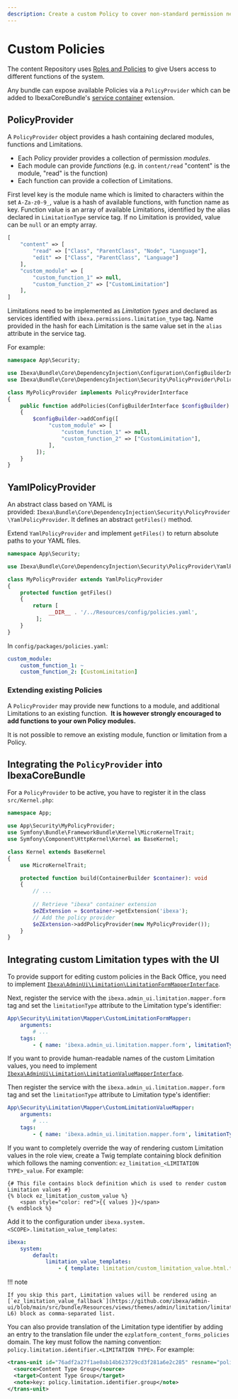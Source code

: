 ```yaml
---
description: Create a custom Policy to cover non-standard permission needs.
---
```


# Custom Policies

The content Repository uses [Roles and Policies](permissions.md) to give Users access to different functions of the system.

Any bundle can expose available Policies via a `PolicyProvider` which can be added to IbexaCoreBundle's [service container](php_api.md#service-container) extension.

## PolicyProvider

A `PolicyProvider` object provides a hash containing declared modules, functions and Limitations.

- Each Policy provider provides a collection of permission *modules*.
- Each module can provide *functions* (e.g. in `content/read` "content" is the module, "read" is the function)
- Each function can provide a collection of Limitations.

First level key is the module name which is limited to characters within the set `A-Za-z0-9_`, value is a hash of
available functions, with function name as key. Function value is an array of available Limitations, identified
by the alias declared in `LimitationType` service tag. If no Limitation is provided, value can be `null` or an empty array.

``` php
[
    "content" => [
        "read" => ["Class", "ParentClass", "Node", "Language"],
        "edit" => ["Class", "ParentClass", "Language"]
    ],
    "custom_module" => [
        "custom_function_1" => null,
        "custom_function_2" => ["CustomLimitation"]
    ],
]
```

Limitations need to be implemented as *Limitation types* and declared as services identified with `ibexa.permissions.limitation_type` tag.
Name provided in the hash for each Limitation is the same value set in the `alias` attribute in the service tag.

For example:

``` php
namespace App\Security;

use Ibexa\Bundle\Core\DependencyInjection\Configuration\ConfigBuilderInterface;
use Ibexa\Bundle\Core\DependencyInjection\Security\PolicyProvider\PolicyProviderInterface;

class MyPolicyProvider implements PolicyProviderInterface
{
    public function addPolicies(ConfigBuilderInterface $configBuilder)
    {
        $configBuilder->addConfig([
             "custom_module" => [
                 "custom_function_1" => null,
                 "custom_function_2" => ["CustomLimitation"],
             ],
         ]);
    }
}
```

## YamlPolicyProvider

An abstract class based on YAML is provided: `Ibexa\Bundle\Core\DependencyInjection\Security\PolicyProvider\YamlPolicyProvider`.
It defines an abstract `getFiles()` method.

Extend `YamlPolicyProvider` and implement `getFiles()` to return absolute paths to your YAML files.

``` php
namespace App\Security;

use Ibexa\Bundle\Core\DependencyInjection\Security\PolicyProvider\YamlPolicyProvider;

class MyPolicyProvider extends YamlPolicyProvider
{
    protected function getFiles()
    {
        return [
             __DIR__ . '/../Resources/config/policies.yaml',
         ];
    }
}
```

In `config/packages/policies.yaml`:

``` yaml
custom_module:
    custom_function_1: ~
    custom_function_2: [CustomLimitation]
```

### Extending existing Policies

A `PolicyProvider` may provide new functions to a module, and additional Limitations to an existing function. 
**It is however strongly encouraged to add functions to your own Policy modules.**

It is not possible to remove an existing module, function or limitation from a Policy.

## Integrating the `PolicyProvider` into IbexaCoreBundle

For a `PolicyProvider` to be active, you have to register it in the class `src/Kernel.php`:

```php
namespace App;

use App\Security\MyPolicyProvider;
use Symfony\Bundle\FrameworkBundle\Kernel\MicroKernelTrait;
use Symfony\Component\HttpKernel\Kernel as BaseKernel;

class Kernel extends BaseKernel
{
    use MicroKernelTrait;

    protected function build(ContainerBuilder $container): void
    {
        // ...
        
        // Retrieve "ibexa" container extension
        $eZExtension = $container->getExtension('ibexa');
        // Add the policy provider
        $eZExtension->addPolicyProvider(new MyPolicyProvider());
    }
}
```

## Integrating custom Limitation types with the UI

To provide support for editing custom policies in the Back Office, you need to implement [`Ibexa\AdminUi\Limitation\LimitationFormMapperInterface`](https://github.com/ibexa/admin-ui/blob/main/src/lib/Limitation/LimitationFormMapperInterface.php).

Next, register the service with the `ibexa.admin_ui.limitation.mapper.form` tag and set the `limitationType` attribute to the Limitation type's identifier:

```yaml
App\Security\Limitation\Mapper\CustomLimitationFormMapper:
    arguments:
        # ...
    tags:
        - { name: 'ibexa.admin_ui.limitation.mapper.form', limitationType: 'Custom' }
```

If you want to provide human-readable names of the custom Limitation values, you need to implement [`Ibexa\AdminUi\Limitation\LimitationValueMapperInterface`](https://github.com/ibexa/admin-ui/blob/main/src/lib/Limitation/LimitationValueMapperInterface.php).

Then register the service with the `ibexa.admin_ui.limitation.mapper.form` tag and set the `limitationType` attribute to Limitation type's identifier:

```yaml
App\Security\Limitation\Mapper\CustomLimitationValueMapper:
    arguments:
        # ...
    tags:
        - { name: 'ibexa.admin_ui.limitation.mapper.form', limitationType: 'Custom' }
```

If you want to completely override the way of rendering custom Limitation values in the role view,
create a Twig template containing block definition which follows the naming convention:
`ez_limitation_<LIMITATION TYPE>_value`. For example:

``` html+twig
{# This file contains block definition which is used to render custom Limitation values #}
{% block ez_limitation_custom_value %}
    <span style="color: red">{{ values }}</span>
{% endblock %}
```

Add it to the configuration under `ibexa.system.<SCOPE>.limitation_value_templates`:

```yaml
ibexa:
    system:
        default:
            limitation_value_templates:
                - { template: limitation/custom_limitation_value.html.twig, priority: 0 }

```

!!! note

    If you skip this part, Limitation values will be rendered using an [`ez_limitation_value_fallback`](https://github.com/ibexa/admin-ui/blob/main/src/bundle/Resources/views/themes/admin/limitation/limitation_values.html.twig#L1-L6) block as comma-separated list.

You can also provide translation of the Limitation type identifier by adding an entry to the translation file under the `ezplatform_content_forms_policies` domain.
The key must follow the naming convention: `policy.limitation.identifier.<LIMITATION TYPE>`.
For example:

```xml
<trans-unit id="76adf2a27f1ae0ab14b623729cd3f281a6e2c285" resname="policy.limitation.identifier.group">
  <source>Content Type Group</source>
  <target>Content Type Group</target>
  <note>key: policy.limitation.identifier.group</note>
</trans-unit>
```
